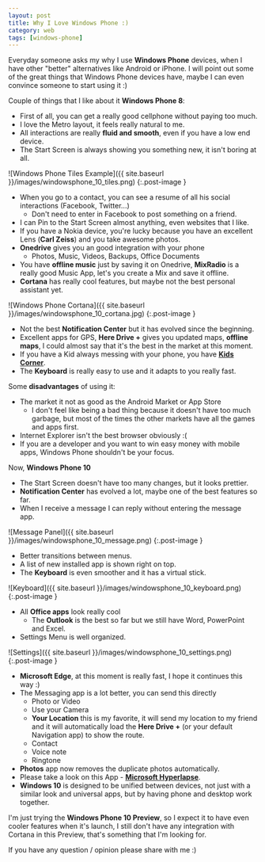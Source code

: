 ```yaml
---
layout: post
title: Why I Love Windows Phone :)
category: web
tags: [windows-phone]
---
```


Everyday someone asks my why I use **Windows Phone** devices, when I have other "better" alternatives like Android or iPhone. I will point out some of the great things that Windows Phone devices have,
maybe I can even convince someone to start using it :)



Couple of things that I like about it **Windows Phone 8**:

* First of all, you can get a really good cellphone without paying too much.
* I love the Metro layout, it feels really natural to me.
* All interactions are really **fluid and smooth**, even if you have a low end device.
* The Start Screen is always showing you something new, it isn't boring at all.

![Windows Phone Tiles Example]({{ site.baseurl }}/images/windowsphone_10_tiles.png)
{:.post-image }

<!--more-->

* When you go to a contact, you can see a resume of all his social interactions (Facebook, Twitter...)
    * Don't need to enter in Facebook to post something on a friend.
* I can Pin to the Start Screen almost anything, even websites that I like.
* If you have a Nokia device, you're lucky because you have an excellent Lens (**Carl Zeiss**) and you take awesome photos.
* **Onedrive** gives you an good integration with your phone
    * Photos, Music, Videos, Backups, Office Documents
* You have **offline music** just by saving it on Onedrive, **MixRadio** is a really good Music App, let's you create a Mix and save it offline.
* **Cortana** has really cool features, but maybe not the best personal assistant yet.

![Windows Phone Cortana]({{ site.baseurl }}/images/windowsphone_10_cortana.jpg)
{:.post-image }

* Not the best **Notification Center** but it has evolved since the beginning.
* Excellent apps for GPS, **Here Drive +** gives you updated maps, **offline maps**, I could almost say that it's the best in the market at this moment.
* If you have a Kid always messing with your phone, you have <a target="_blank" href="https://www.youtube.com/watch?v=475jxWQ955c)">**Kids Corner**</a>.
* The **Keyboard** is really easy to use and it adapts to you really fast.

Some **disadvantages** of using it:

* The market it not as good as the Android Market or App Store
    * I don't feel like being a bad thing because it doesn't have too much garbage, but most of the times the other markets have all the games and apps first.
* Internet Explorer isn't the best browser obviously :(
* If you are a developer and you want to win easy money with mobile apps, Windows Phone shouldn't be your focus.


Now, **Windows Phone 10**

* The Start Screen doesn't have too many changes, but it looks prettier.
* **Notification Center** has evolved a lot, maybe one of the best features so far.
* When I receive a message I can reply without entering the message app.

![Message Panel]({{ site.baseurl }}/images/windowsphone_10_message.png)
{:.post-image }

* Better transitions between menus.
* A list of new installed app is shown right on top.
* The **Keyboard** is even smoother and it has a virtual stick.

![Keyboard]({{ site.baseurl }}/images/windowsphone_10_keyboard.png)
{:.post-image }

* All **Office apps** look really cool
    * The **Outlook** is the best so far but we still have Word, PowerPoint and Excel.
* Settings Menu is well organized.

![Settings]({{ site.baseurl }}/images/windowsphone_10_settings.png)
{:.post-image }

* **Microsoft Edge**, at this moment is really fast, I hope it continues this way :)
* The Messaging app is a lot better, you can send this directly
    * Photo or Video
    * Use your Camera
    * **Your Location** this is my favorite, it will send my location to my friend and it will automatically load the **Here Drive +** (or your default Navigation app) to show the route.
    * Contact
    * Voice note
    * Ringtone
* **Photos** app now removes the duplicate photos automatically.
* Please take a look on this App - <a target="_blank" href="https://www.youtube.com/watch?v=7vygZF1pXT8">**Microsoft Hyperlapse**</a>.
* **Windows 10** is designed to be unified between devices, not just with a similar look and universal apps, but by having phone and desktop work together.

I'm just trying the **Windows Phone 10 Preview**, so I expect it to have even cooler features when it's launch, I still don't have any integration with Cortana in this Preview,
 that's something that I'm looking for.



 If you have any question / opinion please share with me :)
